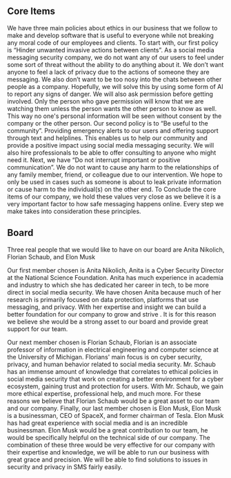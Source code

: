 ## Core Items

We have three main policies about ethics in our business that we follow to make and develop software that is useful to everyone while not breaking any moral code of our employees and clients. 
  To start with, our first policy is “Hinder unwanted invasive actions between clients”. As a social media messaging security company, we do not want any of our users to feel under some sort of threat without the ability to do anything about it. We don’t want anyone to feel a lack of privacy due to the actions of someone they are messaging. We also don’t want to be too nosy into the chats between other people as a company. Hopefully, we will solve this by using some form of AI to report any signs of danger. We will also ask permission before getting involved. Only the person who gave permission will know that we are watching them unless the person wants the other person to know as well. This way no one's personal information will be seen without consent by the company or the other person.
  Our second policy is to “Be useful to the community”. Providing emergency alerts to our users and offering support through text and helplines. This enables us to help our community and provide a positive impact using social media messaging security. We will also hire professionals to be able to offer consulting to anyone who might need it.
  Next, we have “Do not interrupt important or positive communication”. We do not want to cause any harm to the relationships of any family member, friend, or colleague due to our intervention. We hope to only be used in cases such as someone is about to leak private information or cause harm to the individual(s) on the other end.
  To Conclude the core items of our company, we hold these values very close as we believe it is a very important factor to how safe messaging happens online. Every step we make takes into consideration these principles.

## Board

  Three real people that we would like to have on our board are Anita Nikolich, Florian Schaub, and Elon Musk

  Our first member chosen is Anita Nikolich, Anita is a Cyber Security Director at the National Science Foundation. Anita has much experience in academia and industry to which she has dedicated her career in tech, to be more direct in social media security. We have chosen Anita because much of her research is primarily focused on data protection, platforms that use messaging, and privacy. With her expertise and insight we can build a better foundation for our company to grow and strive . It is for this reason we believe she would be a strong asset to our board and provide great support for our team.
	
  Our next member chosen is Florian Schaub, Florian is an associate professor of information in electrical engineering and computer science at the University of Michigan. Florians' main focus is on cyber security, privacy, and human behavior related to social media security. Mr. Schaub has an immense amount of knowledge that correlates to ethical policies in social media security that work on creating a better environment for a cyber ecosystem, gaining trust and protection for users. With Mr. Schaub, we gain more ethical expertise, professional help, and much more. For these reasons we believe that Florian Schaub would be a great asset to our team and our company. 
  Finally, our last member chosen is Elon Musk, Elon Musk is a businessman, CEO of SpaceX, and former chairman of Tesla. Elon Musk has had great experience with social media and is an incredible businessman. Elon Musk would be a great contribution to our team, he would be specifically helpful on the technical side of our company. The combination of these three would be very effective for our company with their expertise and knowledge, we will be able to run our business with great grace and precision. We will be able to find solutions to issues in security and privacy in SMS fairly easily.


